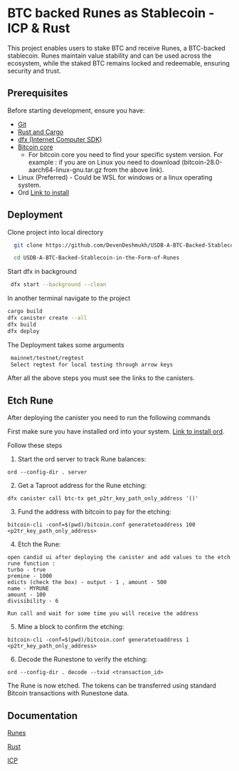 
# BTC backed Runes as Stablecoin - ICP & Rust
This project enables users to stake BTC and receive Runes, a BTC-backed stablecoin. Runes maintain value stability and can be used across the ecosystem, while the staked BTC remains locked and redeemable, ensuring security and trust.

## Prerequisites

Before starting development, ensure you have:

- [Git](https://git-scm.com/downloads)
- [Rust and Cargo](https://www.geeksforgeeks.org/rust/how-to-install-rust-on-windows-and-linux-operating-system/)
- [dfx (Internet Computer SDK)](https://internetcomputer.org/docs/building-apps/getting-started/install)
- [Bitcoin core ](https://bitcoincore.org/bin/bitcoin-core-28.0/)
    - For bitcoin core you need to find your specific system version. For example : if you are on Linux you need to download (bitcoin-28.0-aarch64-linux-gnu.tar.gz from the above link).
- Linux (Preferred) - Could be WSL for windows or a linux operating system.
- Ord [Link to install](https://github.com/ordinals/ord?tab=readme-ov-file)           
## Deployment

Clone project into local directory

```bash
  git clone https://github.com/DevenDeshmukh/USDB-A-BTC-Backed-Stablecoin-in-the-Form-of-Runes

  cd USDB-A-BTC-Backed-Stablecoin-in-the-Form-of-Runes
```
Start dfx in background
```bash
 dfx start --background --clean
```
In another terminal navigate to the project 
```bash
cargo build
dfx canister create --all
dfx build
dfx deploy
```
The Deployment takes some arguments
```bash
 mainnet/testnet/regtest 
 Select regtest for local testing through arrow keys

```

After all the above steps you must see the links to the canisters.

## Etch Rune

After deploying the canister you need to run the following commands 

First make sure you have installed ord into your system. 
[Link to install ord](https://github.com/ordinals/ord?tab=readme-ov-file).

 Follow these steps

1. Start the ord server to track Rune balances:

 ```
ord --config-dir . server
 ```
2. Get a Taproot address for the Rune etching:
```
dfx canister call btc-tx get_p2tr_key_path_only_address '()'
```
3. Fund the address with bitcoin to pay for the etching:

```
bitcoin-cli -conf=$(pwd)/bitcoin.conf generatetoaddress 100 <p2tr_key_path_only_address>
```
4. Etch the Rune:
```
open candid ui after deploying the canister and add values to the etch rune function : 
turbo - true
premine - 1000
edicts (check the box) - output - 1 , amount - 500
name - MYRUNE
amount - 100
divisibility - 6

Run call and wait for some time you will receive the address
```

5. Mine a block to confirm the etching:
```
bitcoin-cli -conf=$(pwd)/bitcoin.conf generatetoaddress 1 <p2tr_key_path_only_address>
```
6. Decode the Runestone to verify the etching:
```
ord --config-dir . decode --txid <transaction_id>
```
The Rune is now etched. The tokens can be transferred using standard Bitcoin transactions with Runestone data.
## Documentation

[Runes](https://internetcomputer.org/docs/build-on-btc/runes)

[Rust](https://doc.rust-lang.org/stable/)

[ICP](https://internetcomputer.org/docs/building-apps/getting-started/quickstart)


